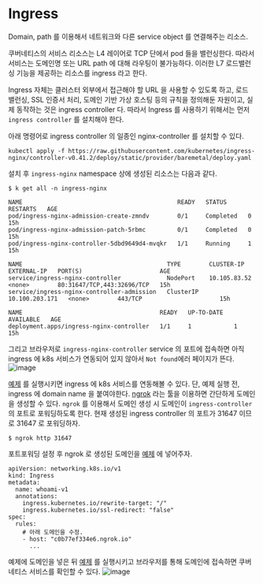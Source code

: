 # Ingress

Domain, path 를 이용해서 네트워크와 다른 service object 를 연결해주는 리소스.

쿠버네티스의 서비스 리소스는 L4 레이어로 TCP 단에서 pod 들을 밸런싱한다. 따라서 서비스는 도메인명 또는 URL path 에 대해 라우팅이 불가능하다. 이러한 L7 로드밸런싱 기능을 제공하는
리소스를 ingress 라고 한다.

Ingress 자체는 클러스터 외부에서 접근해야 할 URL 을 사용할 수 있도록 하고, 로드 밸런싱, SSL 인증서 처리, 도메인 기반 가상 호스팅 등의 규칙을 정의해둔 자원이고,
실제 동작하는 것은 ingress controller 다. 따라서 Ingress 를 사용하기 위해서는 먼저 ```ingress controller``` 를 설치해야 한다.

아래 명령어로 ingress controller 의 일종인 nginx-controller 를 설치할 수 있다.

```
kubectl apply -f https://raw.githubusercontent.com/kubernetes/ingress-nginx/controller-v0.41.2/deploy/static/provider/baremetal/deploy.yaml
```

설치 후 ```ingress-nginx``` namespace 상에 생성된 리소스는 다음과 같다.

```
$ k get all -n ingress-nginx

NAME                                            READY   STATUS      RESTARTS   AGE
pod/ingress-nginx-admission-create-zmndv        0/1     Completed   0          15h
pod/ingress-nginx-admission-patch-5rbmc         0/1     Completed   0          15h
pod/ingress-nginx-controller-5dbd9649d4-mvqkr   1/1     Running     1          15h

NAME                                         TYPE        CLUSTER-IP       EXTERNAL-IP   PORT(S)                      AGE
service/ingress-nginx-controller             NodePort    10.105.83.52     <none>        80:31647/TCP,443:32696/TCP   15h
service/ingress-nginx-controller-admission   ClusterIP   10.100.203.171   <none>        443/TCP                      15h

NAME                                       READY   UP-TO-DATE   AVAILABLE   AGE
deployment.apps/ingress-nginx-controller   1/1     1            1           15h
```

그리고 브라우저로 ```ingress-nginx-controller``` service 의 포트에 접속하면 아직 ingress 에 k8s 서비스가 연동되어 있지 않아서 ```Not found```에러 페이지가 뜬다.
![image](https://user-images.githubusercontent.com/41066039/119438647-a69e5500-bd5b-11eb-9675-592cc0f601d0.png)

[예제](ingress-v1.yaml) 를 실행시키면 ingress 에 k8s 서비스를 연동해볼 수 있다.
단, 예제 실행 전, ingress 에 domain name 을 붙여야한다. [ngrok](https://ngrok.com/) 라는 툴을 이용하면 간단하게 도메인을 생성할 수 있다.
```ngrok``` 를 이용해서 도메인 생성 시 도메인이 ```ingress-controller``` 의 포트로 포워딩하도록 한다. 현재 생성된 ingress controller 의 포트가 31647 이므로 31647 로 포워딩하자.
```
$ ngrok http 31647
```
포트포워딩 설정 후 ngrok 로 생성된 도메인을 [예제](ingress-v1.yaml) 에 넣어주자.

```
apiVersion: networking.k8s.io/v1
kind: Ingress
metadata:
  name: whoami-v1
  annotations:
    ingress.kubernetes.io/rewrite-target: "/"
    ingress.kubernetes.io/ssl-redirect: "false"
spec:
  rules:
    # 아래 도메인을 수정.
    - host: "c0b77ef334e6.ngrok.io"
      ...
```
예제에 도메인을 넣은 뒤 [예제](ingress-v1.yaml) 를 실행시키고 브라우저를 통해 도메인에 접속하면 쿠버네티스 서비스를 확인할 수 있다.
![image](https://user-images.githubusercontent.com/41066039/119450225-8f1c9780-bd6e-11eb-8913-812bc7dcda0e.png)
